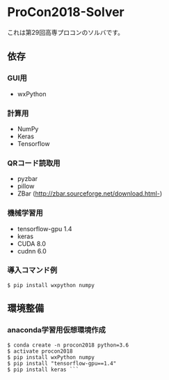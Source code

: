# ProCon2018-Solver

これは第29回高専プロコンのソルバです。

## 依存
### GUI用
- wxPython

### 計算用
- NumPy
- Keras
- Tensorflow

### QRコード読取用
- pyzbar
- pillow
- ZBar (http://zbar.sourceforge.net/download.html-)

### 機械学習用
- tensorflow-gpu 1.4
- keras
- CUDA 8.0
- cudnn 6.0

### 導入コマンド例
 ``` $ pip install wxpython numpy ```

## 環境整備
### anaconda学習用仮想環境作成
 ``` 
 $ conda create -n procon2018 python=3.6
 $ activate procon2018
 $ pip install wxPython numpy
 $ pip install "tensorflow-gpu==1.4"
 $ pip install keras ```
